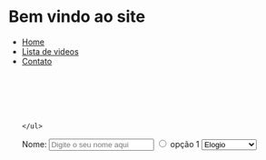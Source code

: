 <!DOCTYPE html>
<html>

<head>
    <meta charset="UTF-8" />
    <title> Bem vindo ao site </title>
</head>

<body>
    <h1>Bem vindo ao site</h1>
    <ul>
        <li><a href="#">Home</a></li>
        <li><a href="#">Lista de videos</a></li>
        <li><a href="#/algo.html" target="_blank">Contato</a></li>
        <br><br><br><br><br>
        
    </ul>
   
</body>

</html>


<!DOCTYPE html>
<html>

<head>
    <meta charset="UTF-8" />
    <title> Bem vindo ao site </title>
</head>


<body>
    <form>
        <label for="nome">Nome:</label>
        <input type="text" id="nome" placeholder="Digite o seu nome aqui">
        <input type="radio" name="" id="opção 1" value="opção 1">
        <label for="opção 1"> opção 1</label>
        <select name="" id="">
            <option>Elogio</option>
            <option>Reclamação</option>
    </form>
</body>








body{
    background-image:url(https://images-wixmp-ed30a86b8c4ca887773594c2.wixmp.com/f/4f2a6491-bb33-4f74-9862-39e7c5652010/d25w92g-abc12318-fb18-4938-a505-ca7f387dad82.gif?token=eyJ0eXAiOiJKV1QiLCJhbGciOiJIUzI1NiJ9.eyJzdWIiOiJ1cm46YXBwOjdlMGQxODg5ODIyNjQzNzNhNWYwZDQxNWVhMGQyNmUwIiwiaXNzIjoidXJuOmFwcDo3ZTBkMTg4OTgyMjY0MzczYTVmMGQ0MTVlYTBkMjZlMCIsIm9iaiI6W1t7InBhdGgiOiJcL2ZcLzRmMmE2NDkxLWJiMzMtNGY3NC05ODYyLTM5ZTdjNTY1MjAxMFwvZDI1dzkyZy1hYmMxMjMxOC1mYjE4LTQ5MzgtYTUwNS1jYTdmMzg3ZGFkODIuZ2lmIn1dXSwiYXVkIjpbInVybjpzZXJ2aWNlOmZpbGUuZG93bmxvYWQiXX0.GCboUKVvkUTqLnY9p6XlHoz5mwty1Ykiw0SJ8-_cLe4);
    background-repeat: no-repeat;
    background-size: cover;
}
